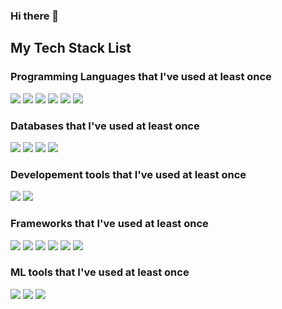 ### Hi there 👋

<!--
**FSDP0/FSDP0** is a ✨ _special_ ✨ repository because its `README.md` (this file) appears on your GitHub profile.

Here are some ideas to get you started:

- 🔭 I’m currently working on ...
- 🌱 I’m currently learning ...
- 👯 I’m looking to collaborate on ...
- 🤔 I’m looking for help with ...
- 💬 Ask me about ...
- 📫 How to reach me: ...
- 😄 Pronouns: ...
- ⚡ Fun fact: ...
-->

## My Tech Stack List

### Programming Languages that I've used at least once
<img src="https://img.shields.io/badge/C-A8B9CC?style=flat&logo=C&logoColor=white"/> <img src="https://img.shields.io/badge/C++-00599C?style=flat&logo=cplusplus&logoColor=white"/> <img src="https://img.shields.io/badge/Java-007396?style=flat&logo=OpenJDK&logoColor=white"/> <img src="https://img.shields.io/badge/JavaScript-F7DF1E?style=flat&logo=JavaScript&logoColor=white"/> <img src="https://img.shields.io/badge/TypeScript-3178C6?style=flat&logo=TypeScript&logoColor=white"/> <img src="https://img.shields.io/badge/Dart-0175C2?style=flat&logo=Dart&logoColor=white"/>

### Databases that I've used at least once
<img src="https://img.shields.io/badge/MariaDB-003545?style=flat&logo=MariaDB&logoColor=white"/> <img src="https://img.shields.io/badge/MySQL-4479A1?style=flat&logo=MySQL&logoColor=white"/> <img src="https://img.shields.io/badge/MongoDB-47A248?style=flat&logo=MongoDB&logoColor=white"/> <img src="https://img.shields.io/badge/Redis-DC382D?style=flat&logo=Redis&logoColor=white"/>

### Developement tools that I've used at least once
<img src="https://img.shields.io/badge/Node.js-%23339933.svg?&style=flat&logo=node.js&logoColor=white" /> <img src="https://img.shields.io/badge/NGINX-009639.svg?&style=flat&logo=NGINX&logoColor=white" />

### Frameworks that I've used at least once
<!-- Nest.js -->
<img src="https://img.shields.io/badge/Nest.js-%23E0234E.svg?&style=flat&logo=nestjs&logoColor=white" /> <!-- React --><img src="https://img.shields.io/badge/React.js-%2361DAFB.svg?&style=flat&logo=react&logoColor=black" /> <!-- Svelte --><img src="https://img.shields.io/badge/Svelte.js-%23FF3E00.svg?&style=flat&logo=svelte&logoColor=white" /> <!-- Vue --><img src="https://img.shields.io/badge/Vue.js-%234FC08D.svg?&style=flat&logo=vue.js&logoColor=white" /> <!-- Spring --><img src="https://img.shields.io/badge/Spring-%236DB33F.svg?&style=flat&logo=spring&logoColor=white" /> <!-- Flutter --><img src="https://img.shields.io/badge/Flutter-%2302569B.svg?&style=flat&logo=flutter&logoColor=white" />

### ML tools that I've used at least once
<img src="https://img.shields.io/badge/Pytorch-%23EE4C2C.svg?&style=flat&logo=pytorch&logoColor=white" /> <img src="https://img.shields.io/badge/Tensorflow-%23FF6F00.svg?&style=fat&logo=tensorflow&logoColor=white" /> <img src="https://img.shields.io/badge/ONNX-005CED.svg?&style=fat&logo=ONNX&logoColor=white" /> 
